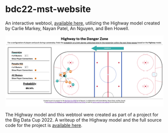 # bdc22-mst-website

An interactive webtool, [available here](https://highway-to-the-danger-zone.netlify.app/), utilizing the Highway model created by Carlie Markey, Nayan Patel, An Nguyen, and Ben Howell.

![A screenshot of the web application.](./screenshot.png)

The Highway model and this webtool were created as part of a project for the Big Data Cup 2022. A writeup of the Highway model and the full source code for the project is [available here](https://github.com/nguyenank/bdc22-mst).
